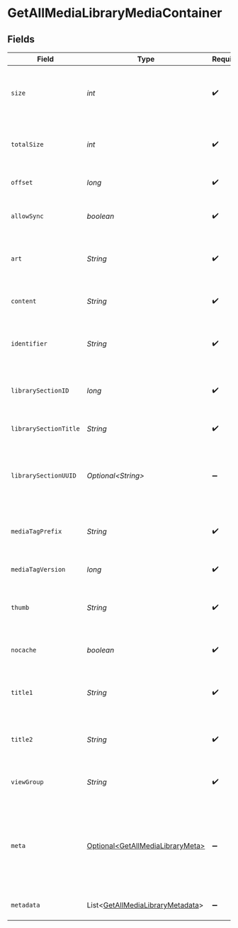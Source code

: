# GetAllMediaLibraryMediaContainer


## Fields

| Field                                                                                           | Type                                                                                            | Required                                                                                        | Description                                                                                     | Example                                                                                         |
| ----------------------------------------------------------------------------------------------- | ----------------------------------------------------------------------------------------------- | ----------------------------------------------------------------------------------------------- | ----------------------------------------------------------------------------------------------- | ----------------------------------------------------------------------------------------------- |
| `size`                                                                                          | *int*                                                                                           | :heavy_check_mark:                                                                              | Number of media items returned in this response.                                                | 50                                                                                              |
| `totalSize`                                                                                     | *int*                                                                                           | :heavy_check_mark:                                                                              | Total number of media items in the library.                                                     | 50                                                                                              |
| `offset`                                                                                        | *long*                                                                                          | :heavy_check_mark:                                                                              | Offset value for pagination.                                                                    | 0                                                                                               |
| `allowSync`                                                                                     | *boolean*                                                                                       | :heavy_check_mark:                                                                              | Indicates whether syncing is allowed.                                                           | false                                                                                           |
| `art`                                                                                           | *String*                                                                                        | :heavy_check_mark:                                                                              | URL for the background artwork of the media container.                                          | /:/resources/show-fanart.jpg                                                                    |
| `content`                                                                                       | *String*                                                                                        | :heavy_check_mark:                                                                              | The content type or mode.                                                                       | secondary                                                                                       |
| `identifier`                                                                                    | *String*                                                                                        | :heavy_check_mark:                                                                              | An plugin identifier for the media container.                                                   | com.plexapp.plugins.library                                                                     |
| `librarySectionID`                                                                              | *long*                                                                                          | :heavy_check_mark:                                                                              | The unique identifier for the library section.                                                  | 2                                                                                               |
| `librarySectionTitle`                                                                           | *String*                                                                                        | :heavy_check_mark:                                                                              | The title of the library section.                                                               | TV Series                                                                                       |
| `librarySectionUUID`                                                                            | *Optional\<String>*                                                                             | :heavy_minus_sign:                                                                              | The universally unique identifier for the library section.                                      | e69655a2-ef48-4aba-bb19-0cc34d1e7d36                                                            |
| `mediaTagPrefix`                                                                                | *String*                                                                                        | :heavy_check_mark:                                                                              | The prefix used for media tag resource paths.                                                   | /system/bundle/media/flags/                                                                     |
| `mediaTagVersion`                                                                               | *long*                                                                                          | :heavy_check_mark:                                                                              | The version number for media tags.                                                              | 1734362201                                                                                      |
| `thumb`                                                                                         | *String*                                                                                        | :heavy_check_mark:                                                                              | URL for the thumbnail image of the media container.                                             | /:/resources/show.png                                                                           |
| `nocache`                                                                                       | *boolean*                                                                                       | :heavy_check_mark:                                                                              | Specifies whether caching is disabled.                                                          | true                                                                                            |
| `title1`                                                                                        | *String*                                                                                        | :heavy_check_mark:                                                                              | The primary title of the media container.                                                       | TV Series                                                                                       |
| `title2`                                                                                        | *String*                                                                                        | :heavy_check_mark:                                                                              | The secondary title of the media container.                                                     | By Starring Actor                                                                               |
| `viewGroup`                                                                                     | *String*                                                                                        | :heavy_check_mark:                                                                              | Identifier for the view group layout.                                                           | secondary                                                                                       |
| `meta`                                                                                          | [Optional\<GetAllMediaLibraryMeta>](../../models/operations/GetAllMediaLibraryMeta.md)          | :heavy_minus_sign:                                                                              | The Meta object is only included in the response if the `includeMeta` parameter is set to `1`.<br/> |                                                                                                 |
| `metadata`                                                                                      | List\<[GetAllMediaLibraryMetadata](../../models/operations/GetAllMediaLibraryMetadata.md)>      | :heavy_minus_sign:                                                                              | An array of metadata items.                                                                     |                                                                                                 |